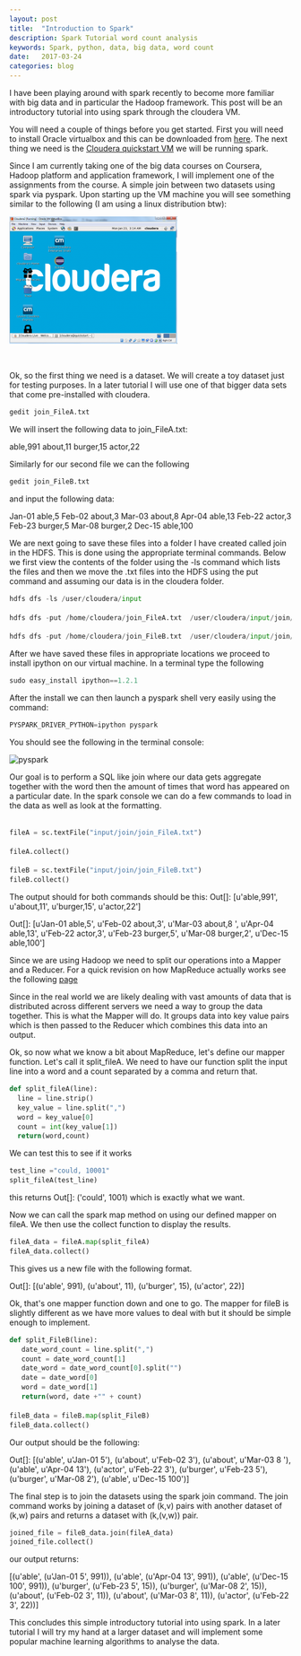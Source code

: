 ```yaml
---
layout: post
title:  "Introduction to Spark"
description: Spark Tutorial word count analysis
keywords: Spark, python, data, big data, word count
date:   2017-03-24 
categories: blog
---
```



I have been playing around with spark recently to become more familiar with big data and in particular the Hadoop framework. This post will be an introductory tutorial into using spark through the cloudera VM.

You will need a couple of things before you get started. First you will need to install Oracle virtualbox and this can be downloaded from [here](https://www.virtualbox.org/wiki/Downloads). The next thing we need is the [Cloudera quickstart VM](http://www.cloudera.com/downloads/quickstart_vms/5-8.html)
we will be running spark.

Since I am currently taking one of the big data courses on Coursera, Hadoop platform and application framework, I will implement one of the assignments from the course. A simple join between two datasets using spark via pyspark. Upon starting up the VM machine you will see something similar to the following (I am using a linux distribution btw):


![cloudera](/assets/img/cloudera-300x227.png)

&nbsp;

Ok, so the first thing we need is a dataset. We will create a toy dataset just for testing purposes. In a later tutorial I will use one of that bigger data sets that come pre-installed with cloudera.

```python
gedit join_FileA.txt
```

We will insert the following data to join_FileA.txt:

able,991
about,11
burger,15
actor,22

Similarly for our second file we can the following

```python
gedit join_FileB.txt
```

and input the following data:

Jan-01 able,5
Feb-02 about,3
Mar-03 about,8
Apr-04 able,13
Feb-22 actor,3
Feb-23 burger,5
Mar-08 burger,2
Dec-15 able,100

We are next going to save these files into a folder I have created called join in the HDFS.
This is done using the appropriate terminal commands. Below we first view the contents
of the folder using the -ls command which lists the files and then we move the .txt files
into the HDFS using the put command and assuming our data is in the cloudera folder. 
```python
hdfs dfs -ls /user/cloudera/input

hdfs dfs -put /home/cloudera/join_FileA.txt  /user/cloudera/input/join/

hdfs dfs -put /home/cloudera/join_FileB.txt  /user/cloudera/input/join/

```


After we have saved these files in appropriate locations we proceed to install ipython on our virtual machine.
In a terminal type the following

```python
sudo easy_install ipython==1.2.1
```

After the install we can then launch a pyspark shell very easily using the command:

```python
PYSPARK_DRIVER_PYTHON=ipython pyspark
```

You should see the following in the terminal console:

<img src="http://176.32.230.1/ecomlblog.com/wordpress/wp-content/uploads/2017/01/Pyspark-300x229.png" alt="pyspark" width="500" height="350" class="alignnone size-medium wp-image-13" />

Our goal is to perform a SQL like join  where our data gets aggregate together with the word then the amount of times that word has appeared on a particular date. In the spark console we can do a few commands to load in the data as well as look at the formatting. 

```python

fileA = sc.textFile("input/join/join_FileA.txt")

fileA.collect()

fileB = sc.textFile("input/join/join_FileB.txt")
fileB.collect()
```

The output should for both commands should be this:
Out[]: [u'able,991', u'about,11', u'burger,15', u'actor,22']

Out[]: 
[u'Jan-01 able,5',
 u'Feb-02 about,3',
 u'Mar-03 about,8 ',
 u'Apr-04 able,13',
 u'Feb-22 actor,3',
 u'Feb-23 burger,5',
 u'Mar-08 burger,2',
 u'Dec-15 able,100']


Since we are using Hadoop we need to split our operations into a Mapper and a Reducer. For a quick revision on how MapReduce actually works see the following [page](https://www.tutorialspoint.com/hadoop/hadoop_mapreduce.htm)

Since in the real world we are likely dealing with vast amounts of data that is distributed across different servers we need a way to group the data together. This is what the Mapper will do. It groups data into key value pairs which is then passed to the Reducer which combines this data into an output.

Ok, so now what we know a bit about MapReduce, let's define our mapper function. Let's call it split_fileA. We need to have our function split the input line into a word and a count separated by a comma and return that.

```python
def split_fileA(line):
  line = line.strip()
  key_value = line.split(",")
  word = key_value[0]
  count = int(key_value[1])
  return(word,count)
```

We can test this to see if it works

```python
test_line ="could, 10001"
split_fileA(test_line)
```

this returns Out[]: ('could', 1001)
which is exactly what we want.

Now we can call the spark map method on using our defined mapper on 
fileA. We then use the collect function to display the results.


```python
fileA_data = fileA.map(split_fileA)
fileA_data.collect()
```

This gives us a new file with the following format.

Out[]: [(u'able', 991), (u'about', 11), (u'burger', 15), (u'actor', 22)]

Ok, that's one mapper function down and one to go. The mapper for fileB is slightly different as we have more values to deal with but it should be simple enough to implement.


```python
def split_FileB(line):
   date_word_count = line.split(",")
   count = date_word_count[1]
   date_word = date_word_count[0].split("")
   date = date_word[0]
   word = date_word[1]
   return(word, date +"" + count)

fileB_data = fileB.map(split_FileB)
fileB_data.collect()
```

Our output should be the following:

Out[]: 
[(u'able', u'Jan-01 5'),
 (u'about', u'Feb-02 3'),
 (u'about', u'Mar-03 8 '),
 (u'able', u'Apr-04 13'),
 (u'actor', u'Feb-22 3'),
 (u'burger', u'Feb-23 5'),
 (u'burger', u'Mar-08 2'),
 (u'able', u'Dec-15 100')]

The final step is to join the datasets using the spark join command.
The join command works by joining a dataset of (k,v) pairs with another dataset of (k,w) pairs and returns a dataset with (k,(v,w)) pair.


```python
joined_file = fileB_data.join(fileA_data)
joined_file.collect()
```

our output returns:

[(u'able', (u'Jan-01 5', 991)),
 (u'able', (u'Apr-04 13', 991)),
 (u'able', (u'Dec-15 100', 991)),
 (u'burger', (u'Feb-23 5', 15)),
 (u'burger', (u'Mar-08 2', 15)),
 (u'about', (u'Feb-02 3', 11)),
 (u'about', (u'Mar-03 8', 11)),
 (u'actor', (u'Feb-22 3', 22))]

This concludes this simple introductory tutorial into using spark. In a later tutorial I will try my hand at a larger dataset and will implement some popular machine learning algorithms to analyse the data.

